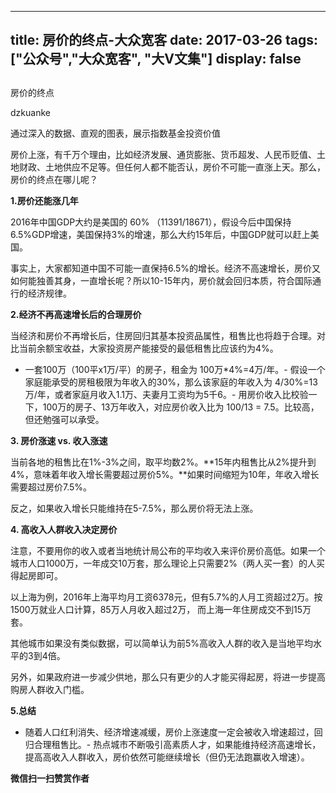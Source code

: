 
---
title:   房价的终点-大众宽客
date: 2017-03-26
tags: ["公众号","大众宽客", "大V文集"]
display: false
---


## 



房价的终点




dzkuanke




通过深入的数据、直观的图表，展示指数基金投资价值


房价上涨，有千万个理由，比如经济发展、通货膨胀、货币超发、人民币贬值、土地财政、土地供应不足等。但任何人都不能否认，房价不可能一直涨上天。那么，房价的终点在哪儿呢？



**1.房价还能涨几年**



2016年中国GDP大约是美国的 60% （11391/18671），假设今后中国保持6.5%GDP增速，美国保持3%的增速，那么大约15年后，中国GDP就可以赶上美国。



事实上，大家都知道中国不可能一直保持6.5%的增长。经济不高速增长，房价又如何能独善其身，一直增长呢？所以10-15年内，房价就会回归本质，符合国际通行的经济规律。



**2.经济不再高速增长后的合理房价**



当经济和房价不再增长后，住房回归其基本投资品属性，租售比也将趋于合理。对比当前余额宝收益，大家投资房产能接受的最低租售比应该约为4%。


- 一套100万（100平x1万/平）的房子，租金为 100万*4%=4万/年。- 假设一个家庭能承受的房租极限为年收入的30%，那么该家庭的年收入为 4/30%=13万/年，或者家庭月收入1.1万、夫妻月工资均为5千6。- 用房价收入比校验一下，100万的房子、13万年收入，对应房价收入比为 100/13 = 7.5。比较高，但还勉强可以承受。


**3. 房价涨速 vs. 收入涨速**



当前各地的租售比在1%-3%之间，取平均数2%。**15年内租售比从2%提升到4%，意味着年收入增长需要超过房价5%。**如果时间缩短为10年，年收入增长需要超过房价7.5%。



反之，如果收入增长只能维持在5-7.5%，那么房价将无法上涨。



**4. 高收入人群收入决定房价**



注意，不要用你的收入或者当地统计局公布的平均收入来评价房价高低。如果一个城市人口1000万，一年成交10万套，那么理论上只需要2%（两人买一套）的人买得起房即可。



以上海为例，2016年上海平均月工资6378元，但有5.7%的人月工资超过2万。按1500万就业人口计算，85万人月收入超过2万， 而上海一年住房成交不到15万套。



其他城市如果没有类似数据，可以简单认为前5%高收入人群的收入是当地平均水平的3到4倍。



另外，如果政府进一步减少供地，那么只有更少的人才能买得起房，将进一步提高购房人群收入门槛。



**5.总结**


- 随着人口红利消失、经济增速减缓，房价上涨速度一定会被收入增速超过，回归合理租售比。- 热点城市不断吸引高素质人才，如果能维持经济高速增长，提高高收入人群收入，房价依然可能继续增长（但仍无法跑赢收入增速）。

**微信扫一扫赞赏作者**













